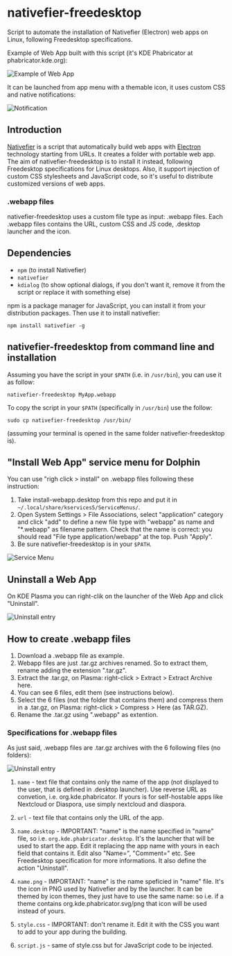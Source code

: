 # nativefier-freedesktop
Script to automate the installation of Nativefier (Electron) web apps on Linux, following Freedesktop specifications.

Example of Web App built with this script (it's KDE Phabricator at phabricator.kde.org):

![Example of Web App](readme_images/example.jpg)

It can be launched from app menu with a themable icon, it uses custom CSS and native notifications:

![Notification](readme_images/notification.jpg)

## Introduction
[Nativefier](https://www.npmjs.com/package/nativefier) is a script that automatically build web apps with [Electron](https://electron.atom.io/) technology starting from URLs. It creates a folder with portable web app. The aim of nativefier-freedesktop is to install it instead, following Freedesktop specifications for Linux desktops. Also, it support injection of custom CSS stylesheets and JavaScript code, so it's useful to distribute customized versions of web apps.

### .webapp files
nativefier-freedesktop uses a custom file type as input: .webapp files. Each .webapp files contains the URL, custom CSS and JS code, .desktop launcher and the icon.

## Dependencies
* `npm` (to install Nativefier)
* `nativefier`
* `kdialog` (to show optional dialogs, if you don't want it, remove it from the script or replace it with something else)

npm is a package manager for JavaScript, you can install it from your distribution packages. Then use it to install nativefier:

```
npm install nativefier -g
```

## nativefier-freedesktop from command line and installation
Assuming you have the script in your `$PATH` (i.e. in `/usr/bin`), you can use it as follow:

```
nativefier-freedesktop MyApp.webapp
```

To copy the script in your `$PATH` (specifically in `/usr/bin`) use the follow:

```
sudo cp nativefier-freedesktop /usr/bin/
```

(assuming your terminal is opened in the same folder nativefier-freedesktop is).

## "Install Web App" service menu for Dolphin
You can use "righ click > install" on .webapp files following these instruction:

1. Take install-webapp.desktop from this repo and put it in `~/.local/share/kservices5/ServiceMenus/`.
2. Open System Settings > File Associations, select "application" category and click "add" to define a new file type with "webapp" as name and "*.webapp" as filename pattern. Check that the name is correct: you should read "File type application/webapp" at the top. Push "Apply".
3. Be sure nativefier-freedesktop is in your `$PATH`.

![Service Menu](readme_images/service-menu.jpg)

## Uninstall a Web App
On KDE Plasma you can right-clik on the launcher of the Web App and click "Uninstall".

![Uninstall entry](readme_images/unistall.jpg)

## How to create .webapp files
1. Download a .webapp file as example.
2. Webapp files are just .tar.gz archives renamed. So to extract them, rename adding the extension ".tar.gz".
3. Extract the .tar.gz, on Plasma: right-click > Extract > Extract Archive here.
3. You can see 6 files, edit them (see instructions below).
4. Select the 6 files (not the folder that contains them) and compress them in a .tar.gz, on Plasma: right-click > Compress > Here (as TAR.GZ).
5. Rename the .tar.gz using ".webapp" as extention.

### Specifications for .webapp files
As just said, .webapp files are .tar.gz archives with the 6 following files (no folders):

![Uninstall entry](readme_images/files.jpg)

1. `name` - text file that contains only the name of the app (not displayed to the user, that is defined in .desktop launcher). Use reverse URL as convetion, i.e. org.kde.phabricator. If yours is for self-hostable apps like Nextcloud or Diaspora, use simply nextcloud and diaspora.

2. `url` - text file that contains only the URL of the app.

3. `name.desktop` - IMPORTANT: "name" is the name specified in "name" file, so i.e. `org.kde.phabricator.desktop`. It's the launcher that will be used to start the app. Edit it replacing the app name with yours in each field that contains it. Edit also "Name=", "Comment=" etc. See Freedesktop specification for more informations. It also define the action "Uninstall".

4. `name.png` - IMPORTANT: "name" is the name speficied in "name" file. It's the icon in PNG used by Nativefier and by the launcher. It can be themed by icon themes, they just have to use the same name: so i.e. if a theme contains org.kde.phabricator.svg/png that icon will be used instead of yours.

5. `style.css` - IMPORTANT: don't rename it. Edit it with the CSS you want to add to your app during the building.

6. `script.js` - same of style.css but for JavaScript code to be injected.

